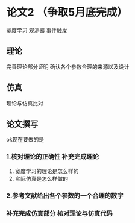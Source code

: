 # 论文2 （争取5月底完成）
宽度学习 观测器 事件触发 
## 理论
完善理论部分证明
确认各个参数合理的来源以及设计
## 仿真
理论与仿真比对
## 论文撰写

ok现在要做的是
### 1.核对理论的正确性 补充完成理论
1. 宽度学习的理论是怎么样的
2. 实际仿真是怎么样做的
### 2.参考文献给出各个参数的一个合理的数字
### 补充完成仿真部分 核对理论与仿真代码

